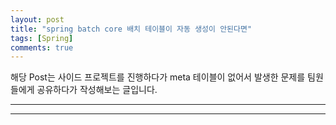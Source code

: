 ```yaml
---
layout: post
title: "spring batch core 배치 테이블이 자동 생성이 안된다면"
tags: [Spring]
comments: true
---
```

 
해당 Post는 사이드 프로젝트를 진행하다가 meta 테이블이 없어서 발생한 문제를 팀원들에게 공유하다가 작성해보는 글입니다.

---


---
